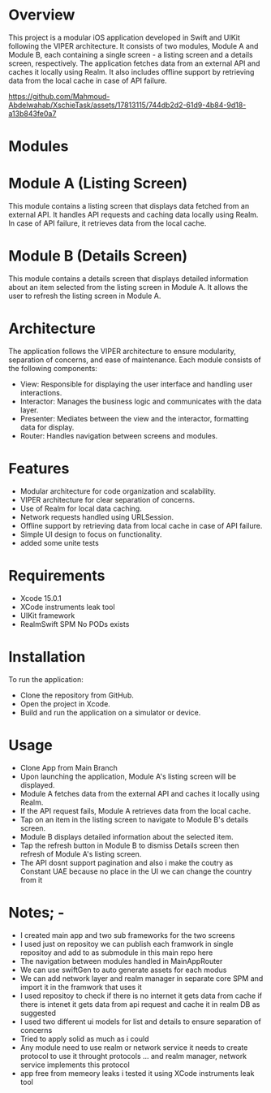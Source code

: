 # Overview
This project is a modular iOS application developed in Swift and UIKit following the VIPER architecture. It consists of two modules, Module A and Module B, each containing a single screen - a listing screen and a details screen, respectively. The application fetches data from an external API and caches it locally using Realm. It also includes offline support by retrieving data from the local cache in case of API failure.


https://github.com/Mahmoud-Abdelwahab/XschieTask/assets/17813115/744db2d2-61d9-4b84-9d18-a13b843fe0a7


# Modules
# Module A (Listing Screen)
This module contains a listing screen that displays data fetched from an external API. It handles API requests and caching data locally using Realm. In case of API failure, it retrieves data from the local cache.

# Module B (Details Screen)
This module contains a details screen that displays detailed information about an item selected from the listing screen in Module A. It allows the user to refresh the listing screen in Module A.

# Architecture
The application follows the VIPER architecture to ensure modularity, separation of concerns, and ease of maintenance. Each module consists of the following components:

- View: Responsible for displaying the user interface and handling user interactions.
- Interactor: Manages the business logic and communicates with the data layer.
- Presenter: Mediates between the view and the interactor, formatting data for display.
- Router: Handles navigation between screens and modules.

# Features
- Modular architecture for code organization and scalability.
- VIPER architecture for clear separation of concerns.
- Use of Realm for local data caching.
- Network requests handled using URLSession.
- Offline support by retrieving data from local cache in case of API failure.
- Simple UI design to focus on functionality.
- added some unite tests

# Requirements
- Xcode 15.0.1
- XCode instruments leak tool
- UIKit framework
- RealmSwift SPM No PODs exists

# Installation
To run the application:

- Clone the repository from GitHub.
- Open the project in Xcode.
- Build and run the application on a simulator or device.

# Usage
- Clone App from Main Branch
- Upon launching the application, Module A's listing screen will be displayed.
- Module A fetches data from the external API and caches it locally using Realm.
- If the API request fails, Module A retrieves data from the local cache.
- Tap on an item in the listing screen to navigate to Module B's details screen.
- Module B displays detailed information about the selected item.
- Tap the refresh button in Module B to dismiss Details screen then refresh of Module A's listing screen.
- The API dosnt support pagination and also i make the coutry as Constant UAE because no place in the UI we can change the country from it
  
# Notes; - 
- I created main app and two sub frameworks for the two screens 
- I used just on repositoy we can publish each framwork in single repositoy and add to as submodule in this main repo here
- The navigation between modules handled in MainAppRouter
- We can use swiftGen to auto generate assets for each modus 
- We can  add network layer  and realm manager in separate core SPM and import it in the framwork that uses it  
- I used repositoy to check if there is no internet it gets data from cache if there is intenet it gets data from api request and cache it in realm DB as suggested 
- I used two different  ui models  for list and details to ensure separation of concerns 
- Tried to apply solid  as much as i could 
- Any module need to use realm or network service it needs to create protocol to use it throught protocols ... and realm manager, network service implements this protocol 
- app free from memeory leaks i tested it using XCode instruments leak tool
